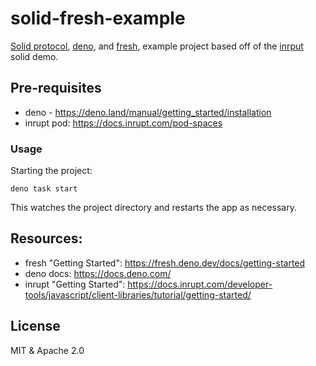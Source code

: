 # solid-fresh-example

[Solid protocol](https://solidproject.org/), [deno](https://deno.land), and [fresh](https://fresh.deno.dev/), example project based off of the [inrput](https://docs.inrupt.com/developer-tools/javascript/client-libraries/tutorial/getting-started/) solid demo.

## Pre-requisites

- deno - https://deno.land/manual/getting_started/installation
- inrupt pod: https://docs.inrupt.com/pod-spaces

### Usage

Starting the project:

```
deno task start
```

This watches the project directory and restarts the app as necessary.

## Resources:

- fresh "Getting Started": https://fresh.deno.dev/docs/getting-started
- deno docs: https://docs.deno.com/
- inrupt "Getting Started": https://docs.inrupt.com/developer-tools/javascript/client-libraries/tutorial/getting-started/

## License

MIT & Apache 2.0

